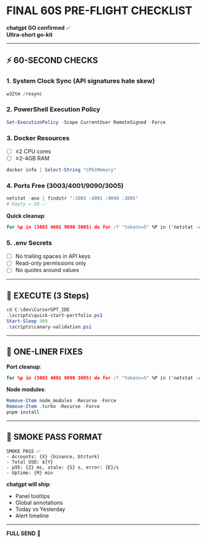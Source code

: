 # FINAL 60S PRE-FLIGHT CHECKLIST

**chatgpt GO confirmed** ✅  
**Ultra-short go-kit**

---

## ⚡ 60-SECOND CHECKS

### 1. System Clock Sync (API signatures hate skew)
```powershell
w32tm /resync
```

### 2. PowerShell Execution Policy
```powershell
Set-ExecutionPolicy -Scope CurrentUser RemoteSigned -Force
```

### 3. Docker Resources
- [ ] ≥2 CPU cores
- [ ] ≥2-4GB RAM

```powershell
docker info | Select-String "CPU|Memory"
```

### 4. Ports Free (3003/4001/9090/3005)
```powershell
netstat -ano | findstr ":3003 :4001 :9090 :3005"
# Empty = GO ✅
```

**Quick cleanup**:
```cmd
for %p in (3003 4001 9090 3005) do for /f "tokens=5" %P in ('netstat -ano ^| findstr ":%p " ^| findstr LISTENING') do taskkill /PID %P /F
```

### 5. .env Secrets
- [ ] No trailing spaces in API keys
- [ ] Read-only permissions only
- [ ] No quotes around values

---

## 🚀 EXECUTE (3 Steps)

```powershell
cd C:\dev\CursorGPT_IDE
.\scripts\quick-start-portfolio.ps1
Start-Sleep 300
.\scripts\canary-validation.ps1
```

---

## 🚨 ONE-LINER FIXES

**Port cleanup**:
```cmd
for %p in (3003 4001 9090 3005) do for /f "tokens=5" %P in ('netstat -ano ^| findstr ":%p " ^| findstr LISTENING') do taskkill /PID %P /F
```

**Node modules**:
```powershell
Remove-Item node_modules -Recurse -Force
Remove-Item .turbo -Recurse -Force
pnpm install
```

---

## 📧 SMOKE PASS FORMAT

```
SMOKE PASS ✅
- Accounts: {X} (binance, btcturk)
- Total USD: ${Y}
- p95: {Z} ms, stale: {S} s, error: {E}/s
- Uptime: {M} min
```

**chatgpt will ship**:
- Panel tooltips
- Global annotations
- Today vs Yesterday
- Alert timeline

---

**FULL SEND** 🚀

